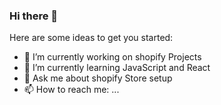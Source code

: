  ### Hi there 👋


Here are some ideas to get you started:

- 🔭 I’m currently working on shopify Projects
- 🌱 I’m currently learning JavaScript and React
- 💬 Ask me about shopify Store setup
- 📫 How to reach me: ...


